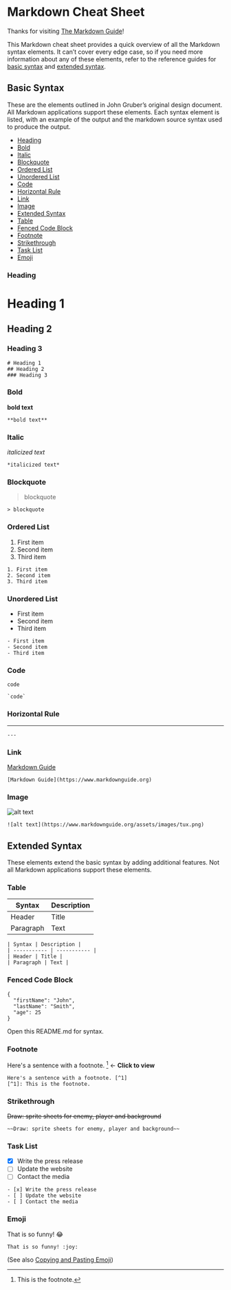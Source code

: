 # Markdown Cheat Sheet

Thanks for visiting [The Markdown Guide](https://www.markdownguide.org)!

This Markdown cheat sheet provides a quick overview of all the Markdown syntax elements. It can’t cover every edge case, so if you need more information about any of these elements, refer to the reference guides for [basic syntax](https://www.markdownguide.org/basic-syntax/) and [extended syntax](https://www.markdownguide.org/extended-syntax/).

## Basic Syntax

These are the elements outlined in John Gruber’s original design document. All Markdown applications support these elements.
Each syntax element is listed, with an example of the output and the markdown source syntax used to produce the output.

- [Heading](#Heading)
- [Bold](#Bold)
- [Italic](#Italic)
- [Blockquote](#Blockquote)
- [Ordered List](#Ordered_List)
- [Unordered List](#Unordered_List)
- [Code](#Code)
- [Horizontal Rule](#Horizontal_Rule)
- [Link](#Link)
- [Image](#Image)
- [Extended Syntax](#Extended_Syntax)
- [Table](#Table)
- [Fenced Code Block](#Fenced_Code_Block)
- [Footnote](#Footnote)
- [Strikethrough](#Strikethrough)
- [Task List](#Task_List)
- [Emoji](#Emoji)

### Heading
# Heading 1
## Heading 2
### Heading 3
```
# Heading 1
## Heading 2
### Heading 3
```

### Bold
**bold text**
```
**bold text**
```

### Italic
*italicized text*
```
*italicized text*
```

### Blockquote
> blockquote
```
> blockquote
```

### Ordered List
1. First item
2. Second item
3. Third item
```
1. First item
2. Second item
3. Third item
```

### Unordered List
- First item
- Second item
- Third item
```
- First item
- Second item
- Third item
```

### Code
`code`
```
`code`
```

### Horizontal Rule
---
```
---
```
### Link
[Markdown Guide](https://www.markdownguide.org)
```
[Markdown Guide](https://www.markdownguide.org)
```
### Image
![alt text](https://www.markdownguide.org/assets/images/tux.png)
```
![alt text](https://www.markdownguide.org/assets/images/tux.png)
```

## Extended Syntax
These elements extend the basic syntax by adding additional features. Not all Markdown applications support these elements.

### Table
| Syntax | Description |
| ----------- | ----------- |
| Header | Title |
| Paragraph | Text |
```
| Syntax | Description |
| ----------- | ----------- |
| Header | Title |
| Paragraph | Text |
```
### Fenced Code Block
```
{
  "firstName": "John",
  "lastName": "Smith",
  "age": 25
}
```
Open this README.md for syntax.

### Footnote
Here's a sentence with a footnote. [^1] <- **Click to view**
[^1]: This is the footnote.
```
Here's a sentence with a footnote. [^1]
[^1]: This is the footnote.
```

### Strikethrough
~~Draw: sprite sheets for enemy, player and background~~
```
~~Draw: sprite sheets for enemy, player and background~~
```

### Task List
- [x] Write the press release
- [ ] Update the website
- [ ] Contact the media
```
- [x] Write the press release
- [ ] Update the website
- [ ] Contact the media
```

### Emoji
That is so funny! :joy:
```
That is so funny! :joy:
```
(See also [Copying and Pasting Emoji](https://www.markdownguide.org/extended-syntax/#copying-and-pasting-emoji))

